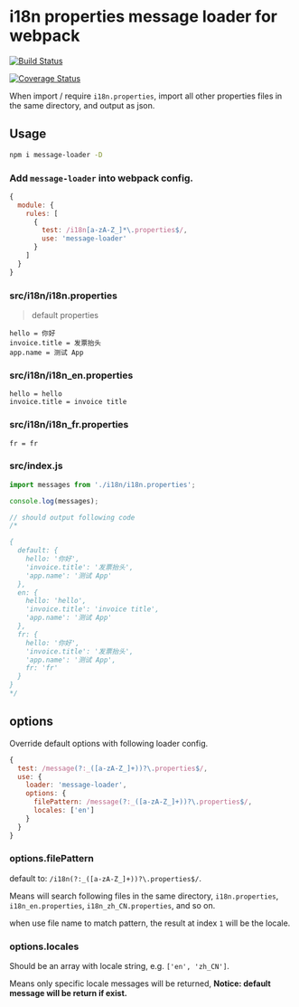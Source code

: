 # i18n properties message loader for webpack

[![Build Status](https://travis-ci.org/liunian/message-loader.svg?branch=master)](https://travis-ci.org/liunian/message-loader)

[![Coverage Status](https://coveralls.io/repos/github/liunian/message-loader/badge.svg?branch=master)](https://coveralls.io/github/liunian/message-loader?branch=master)

When import / require `i18n.properties`, import all other properties files in the same directory, and output as json.

## Usage

```bash
npm i message-loader -D
```

### Add `message-loader` into webpack config.

```js
{
  module: {
    rules: [
      {
        test: /i18n[a-zA-Z_]*\.properties$/,
        use: 'message-loader'
      }
    ]
  }
}
```

### src/i18n/i18n.properties

> default properties

```
hello = 你好
invoice.title = 发票抬头
app.name = 测试 App
```

### src/i18n/i18n_en.properties

```
hello = hello
invoice.title = invoice title
```

### src/i18n/i18n_fr.properties

```
fr = fr
```

### src/index.js

```js
import messages from './i18n/i18n.properties';

console.log(messages);

// should output following code
/*

{
  default: {
    hello: '你好',
    'invoice.title': '发票抬头',
    'app.name': '测试 App'
  },
  en: {
    hello: 'hello',
    'invoice.title': 'invoice title',
    'app.name': '测试 App'
  },
  fr: {
    hello: '你好',
    'invoice.title': '发票抬头',
    'app.name': '测试 App',
    fr: 'fr'
  }
}
*/
``` 

## options

Override default options with following loader config.

```js
{
  test: /message(?:_([a-zA-Z_]+))?\.properties$/,
  use: {
    loader: 'message-loader',
    options: {
      filePattern: /message(?:_([a-zA-Z_]+))?\.properties$/,
      locales: ['en']
    }
  }
}
```

### options.filePattern

default to: `/i18n(?:_([a-zA-Z_]+))?\.properties$/`.

Means will search following files in the same directory, `i18n.properties`, `i18n_en.properties`, `i18n_zh_CN.properties`, and so on.

when use file name to match pattern, the result at index `1` will be the locale.

### options.locales

Should be an array with locale string, e.g. `['en', 'zh_CN']`.

Means only specific locale messages will be returned, **Notice: default message will be return if exist.**
